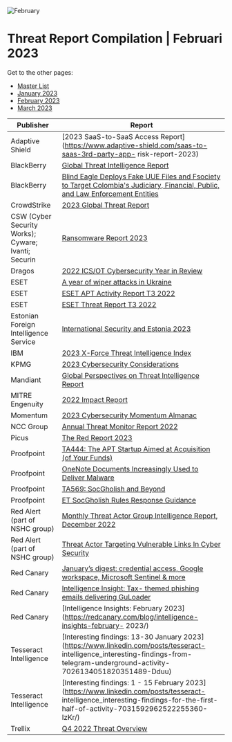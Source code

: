 ![February](https://github.com/jwennekers/2023-Threat-Report-Compilation/assets/136587455/06300ebc-0864-4f4c-9257-e70c0f49d603)

# Threat Report Compilation | Februari 2023

Get to the other pages:
- [Master List](./2023_00Masterlist/README.md)
- [January 2023](./2023_01January/README.md)
- [February 2023](./2023_02February/README.md)
- [March 2023](./2023_03March/README.md)

| Publisher  | Report |
| ------------- | ------------- |
|Adaptive Shield|[2023 SaaS-to-SaaS Access Report](https://www.adaptive-shield.com/saas-to-saas-3rd-party-app- risk-report-2023)|
|BlackBerry| [Global Threat Intelligence Report](https://www.blackberry.com/us/en/solutions/threat-intelligence/2023/threat-intelligence-report-jan) |
|BlackBerry|[Blind Eagle Deploys Fake UUE Files and Fsociety to Target Colombia's Judiciary, Financial, Public, and Law Enforcement Entities](https://blogs.blackberry.com/en/2023/02/blind-eagle-apt-c-36-targets-colombia)|
|CrowdStrike|[2023 Global Threat Report](https://www.crowdstrike.com/global-threat-report/)|
|CSW (Cyber Security Works); Cyware; Ivanti; Securin|[Ransomware Report 2023](https://cybersecurityworks.com/ransomware/)|
|Dragos|[2022 ICS/OT Cybersecurity Year in Review](https://hub.dragos.com/ics-cybersecurity-year-in-review-2022 )|
|ESET|[A year of wiper attacks in Ukraine](https://www.welivesecurity.com/2023/02/24/year-wiper-attacks-ukraine/)|
|ESET|[ESET APT Activity Report T3 2022](https://www.welivesecurity.com/wp-content/uploads/2023/01/eset_apt_activity_report_t32022.pdf)|
|ESET|[ESET Threat Report T3 2022](https://www.welivesecurity.com/wp-content/uploads/2023/02/eset_threat_report_t32022.pdf)|
|Estonian Foreign Intelligence Service|[International Security and Estonia 2023](https://raport.valisluureamet.ee/2023/en/)|
|IBM|[2023 X-Force Threat Intelligence Index](https://www.ibm.com/reports/threat-intelligence)|
|KPMG|[2023 Cybersecurity Considerations](https://kpmg.com/xx/en/home/insights/2023/02/cybersecurity-considerations-2023.html)|
|Mandiant|[Global Perspectives on Threat Intelligence Report](https://www.mandiant.com/global-perspectives-on-threat-intelligence)|
|MITRE Engenuity|[2022 Impact Report](https://mitre-engenuity.org/cybersecurity/center-for-threat-informed-defense/impact-report/)|
|Momentum|[2023 Cybersecurity Momentum Almanac](https://momentumcyber.com/cybersecurity-almanac-2023/)|
|NCC Group|[Annual Threat Monitor Report 2022](https://www.nccgroup.com/us/annual-threat-monitor-report-2022/)|
|Picus|[The Red Report 2023](https://www.picussecurity.com/resource/report/the-red-report-2023)|
|Proofpoint|[TA444: The APT Startup Aimed at Acquisition (of Your Funds)](https://www.proofpoint.com/us/blog/threat-insight/ta444-apt-startup-aimed-at-your-funds)|
|Proofpoint|[OneNote Documents Increasingly Used to Deliver Malware](https://www.proofpoint.com/us/blog/threat-insight/onenote-documents-increasingly-used-to-deliver-malware)|
|Proofpoint|[TA569: SocGholish and Beyond](https://www.proofpoint.com/us/blog/threat-insight/ta569-socgholish-and-beyond)|
|Proofpoint|[ET SocGholish Rules Response Guidance](https://community.emergingthreats.net/t/et-socgholish-rules-response-guidance/335)|
|Red Alert (part of NSHC group)|[Monthly Threat Actor Group Intelligence Report, December 2022](https://redalert.nshc.net/2023/02/16/monthly-threat-actor-group-intelligence-report-december-2022-eng/)|
|Red Alert (part of NSHC group)|[Threat Actor Targeting Vulnerable Links In Cyber Security](https://redalert.nshc.net/2023/02/23/threat-actor-targeting-vulnerable-links-in-cyber-security-eng/)|
|Red Canary|[January’s digest: credential access, Google workspace, Microsoft Sentinel & more](https://www.linkedin.com/pulse/januarys-digest-credential-access-google-workspace-microsoft-/)|
|Red Canary|[Intelligence Insight: Tax- themed phishing emails delivering GuLoader](https://redcanary.com/blog/tax-season-phishing/)|
|Red Canary|[Intelligence Insights: February 2023](https://redcanary.com/blog/intelligence-insights-february- 2023/)|
|Tesseract Intelligence|[Interesting findings: 13-30 January 2023](https://www.linkedin.com/posts/tesseract- intelligence_interesting-findings-from-telegram-underground-activity-7026134051820351489-Dduu)|
|Tesseract Intelligence|[Interesting findings: 1 - 15 February 2023](https://www.linkedin.com/posts/tesseract- intelligence_interesting-findings-for-the-first-half-of-activity-7031592962522255360-IzKr/)|
|Trellix|[Q4 2022 Threat Overview](https://www.trellix.com/en-us/advanced-research-center/threat-reports/feb-2023.html)|
